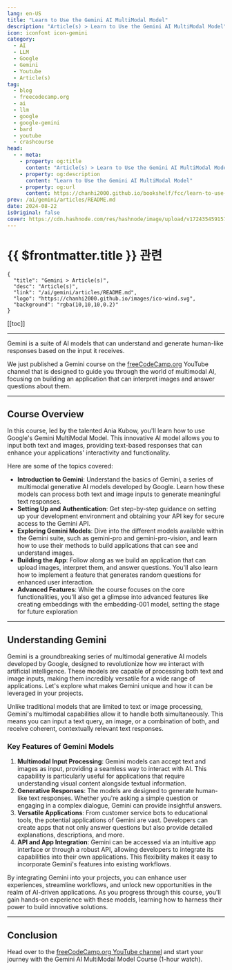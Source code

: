 ```yaml
---
lang: en-US
title: "Learn to Use the Gemini AI MultiModal Model"
description: "Article(s) > Learn to Use the Gemini AI MultiModal Model"
icon: iconfont icon-gemini
category: 
  - AI
  - LLM
  - Google 
  - Gemini
  - Youtube
  - Article(s)
tag: 
  - blog
  - freecodecamp.org
  - ai
  - llm
  - google
  - google-gemini
  - bard
  - youtube
  - crashcourse
head:
  - - meta:
    - property: og:title
      content: "Article(s) > Learn to Use the Gemini AI MultiModal Model"
    - property: og:description
      content: "Learn to Use the Gemini AI MultiModal Model"
    - property: og:url
      content: https://chanhi2000.github.io/bookshelf/fcc/learn-to-use-the-gemini-ai-multimodal-model.html
prev: /ai/gemini/articles/README.md
date: 2024-08-22
isOriginal: false
cover: https://cdn.hashnode.com/res/hashnode/image/upload/v1724354591577/afcfa42a-2b11-4590-b6f1-06f7837aa7fc.png
---
```


# {{ $frontmatter.title }} 관련

```component VPCard
{
  "title": "Gemini > Article(s)",
  "desc": "Article(s)",
  "link": "/ai/gemini/articles/README.md",
  "logo": "https://chanhi2000.github.io/images/ico-wind.svg",
  "background": "rgba(10,10,10,0.2)"
}
```

[[toc]]

---

<SiteInfo
  name="Learn to Use the Gemini AI MultiModal Model"
  desc="Gemini is a suite of AI models that can understand and generate human-like responses based on the input it receives. We just published a Gemini course on the freeCodeCamp.org YouTube channel that is designed to guide you through the world of multimod..."
  url="https://freecodecamp.org/news/learn-to-use-the-gemini-ai-multimodal-model/"
  logo="https://cdn.freecodecamp.org/universal/favicons/favicon.ico"
  preview="https://cdn.hashnode.com/res/hashnode/image/upload/v1724354591577/afcfa42a-2b11-4590-b6f1-06f7837aa7fc.png"/>

Gemini is a suite of AI models that can understand and generate human-like responses based on the input it receives.

We just published a Gemini course on the [<VPIcon icon="fa-brands fa-free-code-camp"/>freeCodeCamp.org](http://freeCodeCamp.org) YouTube channel that is designed to guide you through the world of multimodal AI, focusing on building an application that can interpret images and answer questions about them.

---

## Course Overview

In this course, led by the talented Ania Kubow, you'll learn how to use Google's Gemini MultiModal Model. This innovative AI model allows you to input both text and images, providing text-based responses that can enhance your applications' interactivity and functionality.

Here are some of the topics covered:

- **Introduction to Gemini**: Understand the basics of Gemini, a series of multimodal generative AI models developed by Google. Learn how these models can process both text and image inputs to generate meaningful text responses.
- **Setting Up and Authentication**: Get step-by-step guidance on setting up your development environment and obtaining your API key for secure access to the Gemini API.
- **Exploring Gemini Models**: Dive into the different models available within the Gemini suite, such as gemini-pro and gemini-pro-vision, and learn how to use their methods to build applications that can see and understand images.
- **Building the App**: Follow along as we build an application that can upload images, interpret them, and answer questions. You'll also learn how to implement a feature that generates random questions for enhanced user interaction.
- **Advanced Features**: While the course focuses on the core functionalities, you'll also get a glimpse into advanced features like creating embeddings with the embedding-001 model, setting the stage for future exploration

---

## Understanding Gemini

Gemini is a groundbreaking series of multimodal generative AI models developed by Google, designed to revolutionize how we interact with artificial intelligence. These models are capable of processing both text and image inputs, making them incredibly versatile for a wide range of applications. Let's explore what makes Gemini unique and how it can be leveraged in your projects.

Unlike traditional models that are limited to text or image processing, Gemini's multimodal capabilities allow it to handle both simultaneously. This means you can input a text query, an image, or a combination of both, and receive coherent, contextually relevant text responses.

### Key Features of Gemini Models

1. **Multimodal Input Processing**: Gemini models can accept text and images as input, providing a seamless way to interact with AI. This capability is particularly useful for applications that require understanding visual content alongside textual information.
2. **Generative Responses**: The models are designed to generate human-like text responses. Whether you're asking a simple question or engaging in a complex dialogue, Gemini can provide insightful answers.
3. **Versatile Applications**: From customer service bots to educational tools, the potential applications of Gemini are vast. Developers can create apps that not only answer questions but also provide detailed explanations, descriptions, and more.
4. **API and App Integration**: Gemini can be accessed via an intuitive app interface or through a robust API, allowing developers to integrate its capabilities into their own applications. This flexibility makes it easy to incorporate Gemini's features into existing workflows.

By integrating Gemini into your projects, you can enhance user experiences, streamline workflows, and unlock new opportunities in the realm of AI-driven applications. As you progress through this course, you'll gain hands-on experience with these models, learning how to harness their power to build innovative solutions.

---

## Conclusion

Head over to the [<VPIcon icon="fa-brands fa-youtube"/>freeCodeCamp.org YouTube channel](https://youtu.be/vXjOywyMBN8) and start your journey with the Gemini AI MultiModal Model Course (1-hour watch).

<VidStack src="youtube/vXjOywyMBN8" />

